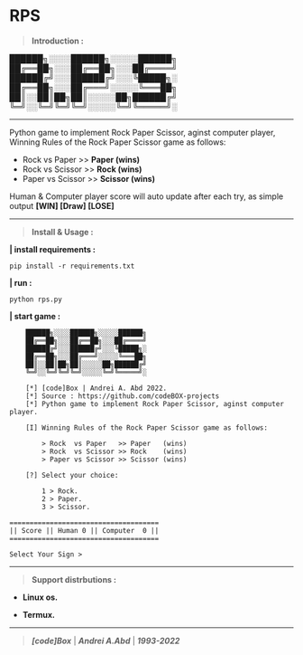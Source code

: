 # RPS

> **Introduction :**

██████╗░░░░██████╗░░░░░██████╗
██╔══██╗░░░██╔══██╗░░░██╔════╝
██████╔╝░░░██████╔╝░░░╚█████╗░
██╔══██╗░░░██╔═══╝░░░░░╚═══██╗
██║░░██║██╗██║░░░░░██╗██████╔╝
╚═╝░░╚═╝╚═╝╚═╝░░░░░╚═╝╚═════╝░

---

Python game to implement Rock Paper Scissor, aginst computer player, Winning Rules of the Rock Paper Scissor game as follows:

- Rock  vs Paper   >> **Paper   (wins)**
- Rock  vs Scissor >> **Rock    (wins)**
- Paper vs Scissor >> **Scissor (wins)**

Human & Computer player score will auto update after each try, as simple output **[WIN] [Draw] [LOSE]**

---

> **Install & Usage :**

**| install requirements :**

```pip install -r requirements.txt```

**| run :**

```python rps.py```

**| start game :**

```!
    ██████╗░░░░██████╗░░░░░██████╗
    ██╔══██╗░░░██╔══██╗░░░██╔════╝
    ██████╔╝░░░██████╔╝░░░╚█████╗░
    ██╔══██╗░░░██╔═══╝░░░░░╚═══██╗
    ██║░░██║██╗██║░░░░░██╗██████╔╝
    ╚═╝░░╚═╝╚═╝╚═╝░░░░░╚═╝╚═════╝░

    [*] [code]Box | Andrei A. Abd 2022.
    [*] Source : https://github.com/codeBOX-projects
    [*] Python game to implement Rock Paper Scissor, aginst computer player.

    [I] Winning Rules of the Rock Paper Scissor game as follows:

        > Rock  vs Paper   >> Paper   (wins)
        > Rock  vs Scissor >> Rock    (wins)
        > Paper vs Scissor >> Scissor (wins)
        
    [?] Select your choice:

        1 > Rock.
        2 > Paper.
        3 > Scissor.
    
=====================================
|| Score || Human 0 || Computer  0 ||
=====================================

Select Your Sign >
```

---

> **Support distrbutions :**

- **Linux os.**

- **Termux.**

---
> ***[code]Box*** | ***Andrei A.Abd*** | ***1993-2022***

